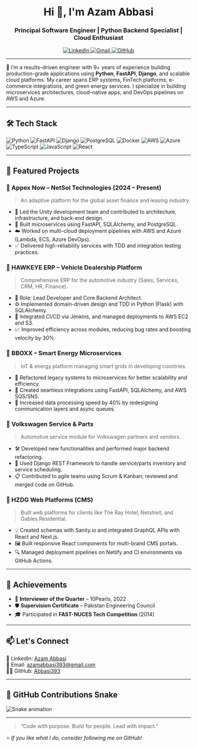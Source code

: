 <h1 align="center">Hi 👋, I'm Azam Abbasi</h1>
<h3 align="center">Principal Software Engineer | Python Backend Specialist | Cloud Enthusiast</h3>

<p align="center">
  <a href="https://www.linkedin.com/in/azamabbasi" target="_blank">
    <img src="https://img.shields.io/badge/LinkedIn-blue?logo=linkedin&logoColor=white" alt="LinkedIn" />
  </a>
  <a href="mailto:azamabbasi393@gmail.com">
    <img src="https://img.shields.io/badge/Gmail-D14836?logo=gmail&logoColor=white" alt="Gmail" />
  </a>
  <a href="https://github.com/Abbasi393" target="_blank">
    <img src="https://img.shields.io/badge/GitHub-100000?logo=github&logoColor=white" alt="GitHub" />
  </a>
</p>

---

🔧 I’m a results-driven engineer with 9+ years of experience building production-grade applications using **Python**, **FastAPI**, **Django**, and scalable cloud platforms. My career spans ERP systems, FinTech platforms, e-commerce integrations, and green energy services. I specialize in building microservices architectures, cloud-native apps, and DevOps pipelines on AWS and Azure.

---

## 🛠️ Tech Stack

![Python](https://img.shields.io/badge/Python-3670A0?logo=python&logoColor=white)
![FastAPI](https://img.shields.io/badge/FastAPI-009688?logo=fastapi&logoColor=white)
![Django](https://img.shields.io/badge/Django-092E20?logo=django&logoColor=white)
![PostgreSQL](https://img.shields.io/badge/PostgreSQL-336791?logo=postgresql&logoColor=white)
![Docker](https://img.shields.io/badge/Docker-2496ED?logo=docker&logoColor=white)
![AWS](https://img.shields.io/badge/AWS-232F3E?logo=amazon-aws&logoColor=white)
![Azure](https://img.shields.io/badge/Microsoft_Azure-0078D4?logo=microsoft-azure&logoColor=white)
![TypeScript](https://img.shields.io/badge/TypeScript-007ACC?logo=typescript&logoColor=white)
![JavaScript](https://img.shields.io/badge/JavaScript-F7DF1E?logo=javascript&logoColor=black)
![React](https://img.shields.io/badge/React-20232A?logo=react&logoColor=61DAFB)

---

## 🚀 Featured Projects

### 🔹 Appex Now – NetSol Technologies (2024 – Present)
> An adaptive platform for the global asset finance and leasing industry.
- 🔧 Led the Unity development team and contributed to architecture, infrastructure, and back-end design.
- 🧠 Built microservices using FastAPI, SQLAlchemy, and PostgreSQL.
- ☁️ Worked on multi-cloud deployment pipelines with AWS and Azure (Lambda, ECS, Azure DevOps).
- ✅ Delivered high-reliability services with TDD and integration testing practices.

### 🔹 HAWKEYE ERP – Vehicle Dealership Platform
> Comprehensive ERP for the automotive industry (Sales, Services, CRM, HR, Finance).
- 📌 Role: Lead Developer and Core Backend Architect.
- ⚙️ Implemented domain-driven design and TDD in Python (Flask) with SQLAlchemy.
- 🧪 Integrated CI/CD via Jenkins, and managed deployments to AWS EC2 and S3.
- 📈 Improved efficiency across modules, reducing bug rates and boosting velocity by 30%.

### 🔹 BBOXX – Smart Energy Microservices
> IoT & energy platform managing smart grids in developing countries.
- 🚀 Refactored legacy systems to microservices for better scalability and efficiency.
- 🔄 Created seamless integrations using FastAPI, SQLAlchemy, and AWS SQS/SNS.
- 🧪 Increased data processing speed by 40% by redesigning communication layers and async queues.

### 🔹 Volkswagen Service & Parts
> Automotive service module for Volkswagen partners and vendors.
- 🛠️ Developed new functionalities and performed major backend refactoring.
- 🔁 Used Django REST Framework to handle service/parts inventory and service scheduling.
- 📋 Contributed to agile teams using Scrum & Kanban; reviewed and merged code on GitHub.

### 🔹 HZDG Web Platforms (CMS)
> Built web platforms for clients like The Ray Hotel, Netstreit, and Gables Residential.
- 💡 Created schemas with Sanity.io and integrated GraphQL APIs with React and Next.js.
- 🖼️ Built responsive React components for multi-brand CMS portals.
- 🔍 Managed deployment pipelines on Netlify and CI environments via GitHub Actions.

---

## 📘 Achievements

- 🥇 **Interviewer of the Quarter** – 10Pearls, 2022
- 🛡️ **Supervision Certificate** – Pakistan Engineering Council
- 🎓 Participated in **FAST-NUCES Tech Competition** (2014)

---

## 📫 Let's Connect

💼 LinkedIn: [Azam Abbasi](https://www.linkedin.com/in/azamabbasi)  
📧 Email: azamabbasi393@gmail.com  
🧑‍💻 GitHub: [Abbasi393](https://github.com/Abbasi393)

---

## 🐍 GitHub Contributions Snake

![Snake animation](https://github.com/Abbasi393/Abbasi393/blob/output/github-contribution-grid-snake.svg)

---

> “Code with purpose. Build for people. Lead with impact.”

⭐️ _If you like what I do, consider following me on GitHub!_
